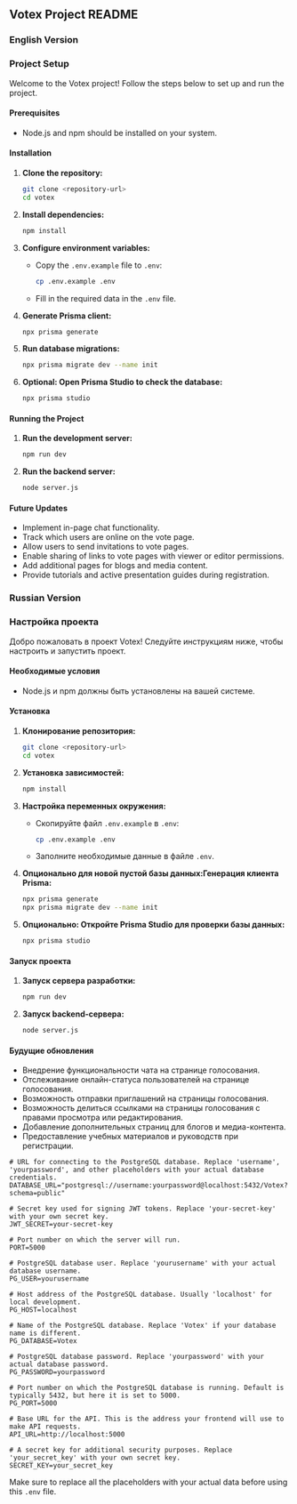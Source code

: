 ## Votex Project README

### English Version

### Project Setup

Welcome to the Votex project! Follow the steps below to set up and run the project.

#### Prerequisites
- Node.js and npm should be installed on your system.

#### Installation

1. **Clone the repository:**
   ```sh
   git clone <repository-url>
   cd votex
   ```

2. **Install dependencies:**
   ```sh
   npm install
   ```

3. **Configure environment variables:**
   - Copy the `.env.example` file to `.env`:
     ```sh
     cp .env.example .env
     ```
   - Fill in the required data in the `.env` file.

4. **Generate Prisma client:**
   ```sh
   npx prisma generate
   ```

5. **Run database migrations:**
   ```sh
   npx prisma migrate dev --name init
   ```

6. **Optional: Open Prisma Studio to check the database:**
   ```sh
   npx prisma studio
   ```

#### Running the Project

1. **Run the development server:**
   ```sh
   npm run dev
   ```

2. **Run the backend server:**
   ```sh
   node server.js
   ```

#### Future Updates
- Implement in-page chat functionality.
- Track which users are online on the vote page.
- Allow users to send invitations to vote pages.
- Enable sharing of links to vote pages with viewer or editor permissions.
- Add additional pages for blogs and media content.
- Provide tutorials and active presentation guides during registration.

### Russian Version

### Настройка проекта

Добро пожаловать в проект Votex! Следуйте инструкциям ниже, чтобы настроить и запустить проект.

#### Необходимые условия
- Node.js и npm должны быть установлены на вашей системе.

#### Установка

1. **Клонирование репозитория:**
   ```sh
   git clone <repository-url>
   cd votex
   ```

2. **Установка зависимостей:**
   ```sh
   npm install
   ```

3. **Настройка переменных окружения:**
   - Скопируйте файл `.env.example` в `.env`:
     ```sh
     cp .env.example .env
     ```
   - Заполните необходимые данные в файле `.env`.

4. **Опционально для новой пустой базы данных:Генерация клиента Prisma:**
   ```sh
   npx prisma generate
   npx prisma migrate dev --name init
   ```

5. **Опционально: Откройте Prisma Studio для проверки базы данных:**
   ```sh
   npx prisma studio
   ```

#### Запуск проекта

1. **Запуск сервера разработки:**
   ```sh
   npm run dev
   ```

2. **Запуск backend-сервера:**
   ```sh
   node server.js
   ```

#### Будущие обновления
- Внедрение функциональности чата на странице голосования.
- Отслеживание онлайн-статуса пользователей на странице голосования.
- Возможность отправки приглашений на страницы голосования.
- Возможность делиться ссылками на страницы голосования с правами просмотра или редактирования.
- Добавление дополнительных страниц для блогов и медиа-контента.
- Предоставление учебных материалов и руководств при регистрации.

```plaintext
# URL for connecting to the PostgreSQL database. Replace 'username', 'yourpassword', and other placeholders with your actual database credentials.
DATABASE_URL="postgresql://username:yourpassword@localhost:5432/Votex?schema=public"

# Secret key used for signing JWT tokens. Replace 'your-secret-key' with your own secret key.
JWT_SECRET=your-secret-key

# Port number on which the server will run.
PORT=5000

# PostgreSQL database user. Replace 'yourusername' with your actual database username.
PG_USER=yourusername

# Host address of the PostgreSQL database. Usually 'localhost' for local development.
PG_HOST=localhost

# Name of the PostgreSQL database. Replace 'Votex' if your database name is different.
PG_DATABASE=Votex

# PostgreSQL database password. Replace 'yourpassword' with your actual database password.
PG_PASSWORD=yourpassword

# Port number on which the PostgreSQL database is running. Default is typically 5432, but here it is set to 5000.
PG_PORT=5000

# Base URL for the API. This is the address your frontend will use to make API requests.
API_URL=http://localhost:5000

# A secret key for additional security purposes. Replace 'your_secret_key' with your own secret key.
SECRET_KEY=your_secret_key
```

Make sure to replace all the placeholders with your actual data before using this `.env` file.
